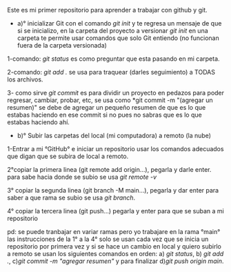 Este es mi primer repositorio para aprender a trabajar con github y git.
- a)° inicializar Git con el comando *git init*  y te regresa un mensaje de que si se inicializo, en la carpeta del proyecto a versionar 
*git init* en una carpeta te permite usar comandos que solo Git entiendo (no funcionan fuera de la carpeta versionada) 

1-comando: *git status* es como preguntar que esta pasando en mi carpeta.
 
 2-comando: *git add .* se usa para traquear (darles seguimiento) a TODAS los archivos.
 
 3- como sirve *git commit* es para dividir un proyecto en pedazos para poder regresar, cambiar, probar, etc, se usa como *git commit -m "(agregar un resumen)" se debe de agregar un pequeño resumen de que es lo que estabas haciendo en ese commit si no pues no sabras que es lo que estabas  haciendo ahí.

- b)° Subir las carpetas del local (mi computadora) a remoto (la nube) 

1-Entrar a mi °GitHub° e iniciar un repositorio usar los comandos adecuados que digan que se subira de local a remoto.

2°copiar la primera linea (git remote add origin...), pegarla y darle enter. para sabe hacia donde se subio se usa *git remote -v* 

3° copiar la segunda linea (git branch -M main...), pegarla y dar enter para saber a que rama se subio se usa *git branch*.

4° copiar la tercera linea (git push...) pegarla y enter para que se suban a mi repositorio

pd: se puede tranbajar en variar ramas pero yo trabajare en la rama °main° las instrucciones de la 1° a la 4° solo se usan cada vez que se inicia un repositorio por primera vez y si se hace un cambio en local y quiero subirlo a remoto se usan los siguientes comandos en orden: a) *git status*, b) *git add .*, c)*git commit -m "agregar resumen"* y para finalizar d)*git push origin main*.